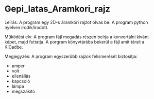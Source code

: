 # Gepi_latas_Aramkori_rajz

Leírás:
  A program egy 2D-s áramköri rajzot olvas be.
  A program python nyelven írodik/írodott.
  
Működési elv:
  A program fájl megadás részen beírja a konvertálni kívánt képet, majd futtatja. A porgram könyvtárába bekerül a fájl amit társít a KiCadbe.

Megjegyzés:
  A program egyszerűbb rajzok felismerését biztosítja:
  - amper
  - volt
  - ellenállás
  - kapcsoló
  - lámpa
  - megszakító
 
 
